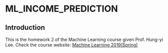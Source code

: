 # ML_INCOME_PREDICTION
## Introduction
This is the homework 2 of the Machine Learning course given Prof. Hung-yi Lee. Check the course website: [Machine Learning 2019(Spring)](http://speech.ee.ntu.edu.tw/~tlkagk/courses_ML19.html)

